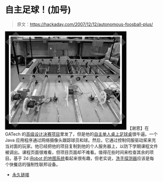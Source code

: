 # 自主足球！(加号)

> 原文：<https://hackaday.com/2007/12/12/autonomous-foosball-plus/>

![](img/cc851f70868b97493c10ca6c33333bde.png)
【谢恩】在 GATech 的[高级设计决赛项目](http://www.ece.gatech.edu/academic/courses/ece4007/web/index.html)里发了，但是他的[自主单人桌上足球桌](http://www.ece.gatech.edu/academic/courses/ece4007/07fall/ece4007l01/group04/)很牛逼。一个 Java 应用程序通过网络摄像头跟踪球员和球。然后，它通过控制伺服驱动桨来充当对面的玩家。他已经把他的项目复制到他的个人服务器上，以防下学期课程文件被调出。课程页面很难看，但项目页面却不难看。值得花些时间来检查其余的项目。基于 2d [iRobot 的地图系统](http://www.ece.gatech.edu/academic/courses/ece4007/07fall/ece4007l01/group01/)看起来很有趣，但老实说，[洗手探测器](http://www.ece.gatech.edu/academic/courses/ece4007/07fall/ece4007l03/group04/)应该是每个快餐店的强制性联邦设备。

*   [永久链接](http://www.eskibars.com/projects/foosball_robot/)
